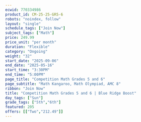 ```yaml
---
ecwid: 770334986
product_id: CM-25-25-GR5-6
robots: "noindex, follow"
layout: "single"
schedule_tags: ["Join Now"]
subject_tags: ["Math"]
price: 249.99
price_unit: "per month"
duration: "Flexible"
category: "Ongoing"
weight: "32"
start_date: "2025-09-06"
end_date: "2025-05-16"
start_time: "3:30PM"
end_time: "5:00PM"
page_title: "Competition Math Grades 5 and 6"
page_subtitle: "Math Kangaroo, Math Olympiad, AMC 8"
ribbon: "Join Now"
title: "Competition Math Grades 5 and 6 | Blue Ridge Boost"
day_tags: ["Sun"]
grade_tags: ["5th","6th"]
featured: 205
offers: [["Two","212.49"]]
---
```

